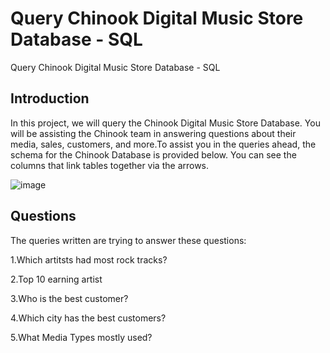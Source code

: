 # Query Chinook Digital Music Store Database - SQL
Query Chinook Digital Music Store Database  - SQL

## Introduction
In this project, we will query the Chinook Digital Music Store Database. You will be assisting the Chinook team in answering questions about their media, sales, customers, and more.To assist you in the queries ahead, the schema for the Chinook Database is provided below. You can see the columns
that link tables together via the arrows.

![image](https://user-images.githubusercontent.com/82735161/168489669-1cd498f5-f4df-40b5-81be-b70fb7416362.png)

## Questions
The queries written are trying to answer these questions:

1.Which artitsts had most rock tracks?

2.Top 10 earning artist

3.Who is the best customer?

4.Which city has the best customers?

5.What Media Types mostly used?
